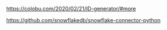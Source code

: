 https://colobu.com/2020/02/21/ID-generator/#more


https://github.com/snowflakedb/snowflake-connector-python